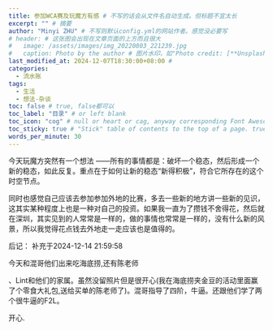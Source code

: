 ```yaml
---
title: 参加WCA赛及玩魔方有感 # 不写的话会从文件名自动生成。但标题不宜太长
excerpt: "" # 摘要
author: "Minyi ZHU" # 不写则默认config.yml的网站作者。感觉没必要写
# header: # 这张图会出现在文章页面的上方而且很大
#   image: /assets/images/img_20220803_221239.jpg
#   caption: Photo by the author # 图片水印，如"Photo credit: [**Unsplash**](https://unsplash.com)"
last_modified_at: 2024-12-07T18:30:00+08:00 #
categories: 
  - 流水账
tags:
  - 生活
  - 想法-杂谈
toc: false # true, false都可以
toc_label: "目录" # or left blank
toc_icon: "cog" # null or heart or cag, anyway corresponding Font Awesome icon name (without fa prefix)
toc_sticky: true # "Stick" table of contents to the top of a page. true: toc floats. false: toc fixed
words_per_minute: 30
---
```


今天玩魔方突然有一个想法
——所有的事情都是：破坏一个稳态，然后形成一个新的稳态，如此反复。重点在于如何让新的稳态“新得积极”，符合它所存在的这个时空节点。

同时也感觉自己应该去参加参加外地的比赛，多去一些新的地方讲一些新的见识，这其实某种程度上也是一种对自己的投资。如果我一直为了攒钱不舍得花，然后就在深圳，其实见到的人常常是一样的，做的事情也常常是一样的，没有什么新的风景，所以我觉得花点钱去外地走一走应该也是值得的。

后记：
补充于2024-12-14 21:59:58

今天和混哥他们出来吃海底捞,还有陈老师
<!-- 陈煌 -->
、Lint和他们的家属。虽然没留照片但是很开心(我在海底捞夹金豆的活动里面赢了个零食大礼包,送给买单的陈老师了)。混哥指导了四阶，牛逼。还跟他们学了两个很牛逼的F2L。

开心.